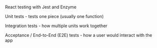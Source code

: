 React testing with Jest and Enzyme 

Unit tests - tests one piece (usually one function)

Integration tests - how multiple units work together

Acceptance / End-to-End (E2E) tests - how a user would interact with the app